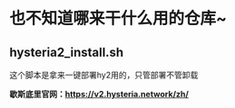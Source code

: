 # 也不知道哪来干什么用的仓库~

## hysteria2_install.sh
这个脚本是拿来一键部署hy2用的，只管部署不管卸载

**歇斯底里官网：https://v2.hysteria.network/zh/**
